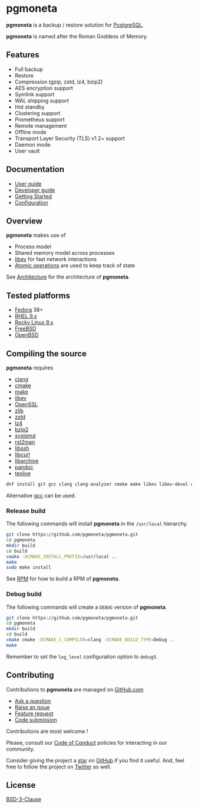 # pgmoneta

**pgmoneta** is a backup / restore solution for [PostgreSQL](https://www.postgresql.org).

**pgmoneta** is named after the Roman Goddess of Memory.

## Features

* Full backup
* Restore
* Compression (gzip, zstd, lz4, bzip2)
* AES encryption support
* Symlink support
* WAL shipping support
* Hot standby
* Clustering support
* Prometheus support
* Remote management
* Offline mode
* Transport Layer Security (TLS) v1.2+ support
* Daemon mode
* User vault

## Documentation

* [User guide](https://raw.githubusercontent.com/pgmoneta/pgmoneta.github.io/main/doc/pgmoneta-user-guide.pdf)
* [Developer guide](https://raw.githubusercontent.com/pgmoneta/pgmoneta.github.io/main/doc/pgmoneta-dev-guide.pdf)
* [Getting Started](./doc/GETTING_STARTED.md)
* [Configuration](./doc/CONFIGURATION.md)

## Overview

**pgmoneta** makes use of

* Process model
* Shared memory model across processes
* [libev](http://software.schmorp.de/pkg/libev.html) for fast network interactions
* [Atomic operations](https://en.cppreference.com/w/c/atomic) are used to keep track of state

See [Architecture](./doc/ARCHITECTURE.md) for the architecture of **pgmoneta**.

## Tested platforms

* [Fedora](https://getfedora.org/) 38+
* [RHEL 9.x](https://docs.redhat.com/en/documentation/red_hat_enterprise_linux/9)
* [Rocky Linux 9.x](https://rockylinux.org/)
* [FreeBSD](https://www.freebsd.org/)
* [OpenBSD](http://www.openbsd.org/)

## Compiling the source

**pgmoneta** requires

* [clang](https://clang.llvm.org/)
* [cmake](https://cmake.org)
* [make](https://www.gnu.org/software/make/)
* [libev](http://software.schmorp.de/pkg/libev.html)
* [OpenSSL](http://www.openssl.org/)
* [zlib](https://zlib.net)
* [zstd](http://www.zstd.net)
* [lz4](https://lz4.github.io/lz4/)
* [bzip2](http://sourceware.org/bzip2/)
* [systemd](https://www.freedesktop.org/wiki/Software/systemd/)
* [rst2man](https://docutils.sourceforge.io/)
* [libssh](https://www.libssh.org/)
* [libcurl](https://curl.se/libcurl/)
* [libarchive](http://www.libarchive.org/)
* [pandoc](https://pandoc.org/)
* [texlive](https://www.tug.org/texlive/)

```sh
dnf install git gcc clang clang-analyzer cmake make libev libev-devel openssl openssl-devel systemd systemd-devel zlib zlib-devel libzstd libzstd-devel lz4 lz4-devel libssh libssh-devel libcurl libcurl-devel python3-docutils libatomic bzip2 bzip2-devel libarchive libarchive-devel
```

Alternative [gcc](https://gcc.gnu.org) can be used.

### Release build

The following commands will install **pgmoneta** in the `/usr/local` hierarchy.

```sh
git clone https://github.com/pgmoneta/pgmoneta.git
cd pgmoneta
mkdir build
cd build
cmake -DCMAKE_INSTALL_PREFIX=/usr/local ..
make
sudo make install
```

See [RPM](./doc/RPM.md) for how to build a RPM of **pgmoneta**.

### Debug build

The following commands will create a `DEBUG` version of **pgmoneta**.

```sh
git clone https://github.com/pgmoneta/pgmoneta.git
cd pgmoneta
mkdir build
cd build
cmake cmake -DCMAKE_C_COMPILER=clang -DCMAKE_BUILD_TYPE=Debug ..
make
```

Remember to set the `log_level` configuration option to `debug5`.

## Contributing

Contributions to **pgmoneta** are managed on [GitHub.com](https://github.com/pgmoneta/pgmoneta/)

* [Ask a question](https://github.com/pgmoneta/pgmoneta/discussions)
* [Raise an issue](https://github.com/pgmoneta/pgmoneta/issues)
* [Feature request](https://github.com/pgmoneta/pgmoneta/issues)
* [Code submission](https://github.com/pgmoneta/pgmoneta/pulls)

Contributions are most welcome !

Please, consult our [Code of Conduct](./CODE_OF_CONDUCT.md) policies for interacting in our
community.

Consider giving the project a [star](https://github.com/pgmoneta/pgmoneta/stargazers) on
[GitHub](https://github.com/pgmoneta/pgmoneta/) if you find it useful. And, feel free to follow
the project on [Twitter](https://twitter.com/pgmoneta/) as well.

## License

[BSD-3-Clause](https://opensource.org/licenses/BSD-3-Clause)
